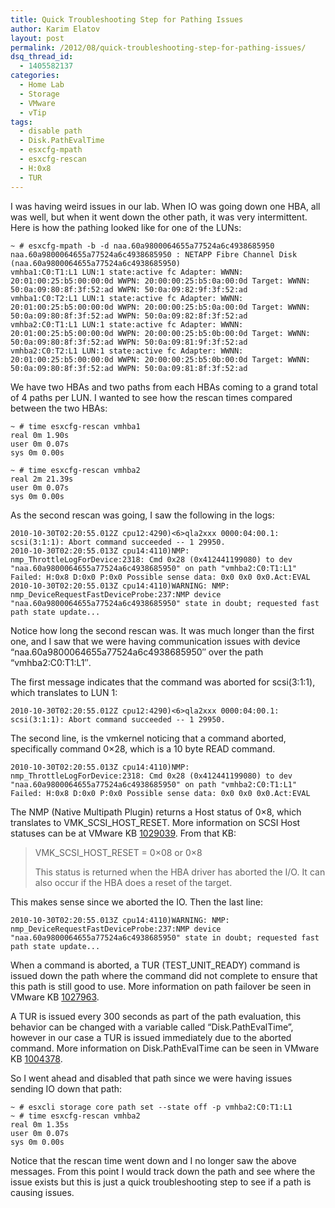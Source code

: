 ```yaml
---
title: Quick Troubleshooting Step for Pathing Issues
author: Karim Elatov
layout: post
permalink: /2012/08/quick-troubleshooting-step-for-pathing-issues/
dsq_thread_id:
  - 1405582137
categories:
  - Home Lab
  - Storage
  - VMware
  - vTip
tags:
  - disable path
  - Disk.PathEvalTime
  - esxcfg-mpath
  - esxcfg-rescan
  - H:0x8
  - TUR
---
```

I was having weird issues in our lab. When IO was going down one HBA, all was well, but when it went down the other path, it was very intermittent. Here is how the pathing looked like for one of the LUNs:

	  
	~ # esxcfg-mpath -b -d naa.60a9800064655a77524a6c4938685950  
	naa.60a9800064655a77524a6c4938685950 : NETAPP Fibre Channel Disk (naa.60a9800064655a77524a6c4938685950)  
	vmhba1:C0:T1:L1 LUN:1 state:active fc Adapter: WWNN: 20:01:00:25:b5:00:00:0d WWPN: 20:00:00:25:b5:0a:00:0d Target: WWNN: 50:0a:09:80:8f:3f:52:ad WWPN: 50:0a:09:82:9f:3f:52:ad  
	vmhba1:C0:T2:L1 LUN:1 state:active fc Adapter: WWNN: 20:01:00:25:b5:00:00:0d WWPN: 20:00:00:25:b5:0a:00:0d Target: WWNN: 50:0a:09:80:8f:3f:52:ad WWPN: 50:0a:09:82:8f:3f:52:ad  
	vmhba2:C0:T1:L1 LUN:1 state:active fc Adapter: WWNN: 20:01:00:25:b5:00:00:0d WWPN: 20:00:00:25:b5:0b:00:0d Target: WWNN: 50:0a:09:80:8f:3f:52:ad WWPN: 50:0a:09:81:9f:3f:52:ad  
	vmhba2:C0:T2:L1 LUN:1 state:active fc Adapter: WWNN: 20:01:00:25:b5:00:00:0d WWPN: 20:00:00:25:b5:0b:00:0d Target: WWNN: 50:0a:09:80:8f:3f:52:ad WWPN: 50:0a:09:81:8f:3f:52:ad  
	

We have two HBAs and two paths from each HBAs coming to a grand total of 4 paths per LUN. I wanted to see how the rescan times compared between the two HBAs:

	  
	~ # time esxcfg-rescan vmhba1  
	real 0m 1.90s  
	user 0m 0.07s  
	sys 0m 0.00s
	
	~ # time esxcfg-rescan vmhba2  
	real 2m 21.39s  
	user 0m 0.07s  
	sys 0m 0.00s  
	

As the second rescan was going, I saw the following in the logs:

	  
	2010-10-30T02:20:55.012Z cpu12:4290)<6>qla2xxx 0000:04:00.1: scsi(3:1:1): Abort command succeeded -- 1 29950.  
	2010-10-30T02:20:55.013Z cpu14:4110)NMP: nmp_ThrottleLogForDevice:2318: Cmd 0x28 (0x412441199080) to dev "naa.60a9800064655a77524a6c4938685950" on path "vmhba2:C0:T1:L1" Failed: H:0x8 D:0x0 P:0x0 Possible sense data: 0x0 0x0 0x0.Act:EVAL  
	2010-10-30T02:20:55.013Z cpu14:4110)WARNING: NMP: nmp_DeviceRequestFastDeviceProbe:237:NMP device "naa.60a9800064655a77524a6c4938685950" state in doubt; requested fast path state update...  
	

Notice how long the second rescan was. It was much longer than the first one, and I saw that we were having communication issues with device &#8220;naa.60a9800064655a77524a6c4938685950&#8243; over the path &#8220;vmhba2:C0:T1:L1&#8243;. 

The first message indicates that the command was aborted for scsi(3:1:1), which translates to LUN 1:

	  
	2010-10-30T02:20:55.012Z cpu12:4290)<6>qla2xxx 0000:04:00.1: scsi(3:1:1): Abort command succeeded -- 1 29950.  
	

The second line, is the vmkernel noticing that a command aborted, specifically command 0&#215;28, which is a 10 byte READ command. 

	  
	2010-10-30T02:20:55.013Z cpu14:4110)NMP: nmp_ThrottleLogForDevice:2318: Cmd 0x28 (0x412441199080) to dev "naa.60a9800064655a77524a6c4938685950" on path "vmhba2:C0:T1:L1" Failed: H:0x8 D:0x0 P:0x0 Possible sense data: 0x0 0x0 0x0.Act:EVAL  
	

The NMP (Native Multipath Plugin) returns a Host status of 0&#215;8, which translates to VMK\_SCSI\_HOST_RESET. More information on SCSI Host statuses can be at VMware KB <a href="http://kb.vmware.com/kb/1029039" onclick="javascript:_gaq.push(['_trackEvent','outbound-article','http://kb.vmware.com/kb/1029039']);">1029039</a>. From that KB:

> VMK\_SCSI\_HOST_RESET = 0&#215;08 or 0&#215;8
> 
> This status is returned when the HBA driver has aborted the I/O. It can also occur if the HBA does a reset of the target.

This makes sense since we aborted the IO. Then the last line:

	  
	2010-10-30T02:20:55.013Z cpu14:4110)WARNING: NMP: nmp_DeviceRequestFastDeviceProbe:237:NMP device "naa.60a9800064655a77524a6c4938685950" state in doubt; requested fast path state update...  
	

When a command is aborted, a TUR (TEST\_UNIT\_READY) command is issued down the path where the command did not complete to ensure that this path is still good to use. More information on path failover be seen in VMware KB <a href="http://kb.vmware.com/kb/1027963" onclick="javascript:_gaq.push(['_trackEvent','outbound-article','http://kb.vmware.com/kb/1027963']);">1027963</a>. 

A TUR is issued every 300 seconds as part of the path evaluation, this behavior can be changed with a variable called &#8220;Disk.PathEvalTime&#8221;, however in our case a TUR is issued immediately due to the aborted command. More information on Disk.PathEvalTime can be seen in VMware KB <a href="http://kb.vmware.com/kb/1004378" onclick="javascript:_gaq.push(['_trackEvent','outbound-article','http://kb.vmware.com/kb/1004378']);">1004378</a>.

So I went ahead and disabled that path since we were having issues sending IO down that path:

	  
	~ # esxcli storage core path set --state off -p vmhba2:C0:T1:L1  
	~ # time esxcfg-rescan vmhba2  
	real 0m 1.35s  
	user 0m 0.07s  
	sys 0m 0.00s  
	

Notice that the rescan time went down and I no longer saw the above messages. From this point I would track down the path and see where the issue exists but this is just a quick troubleshooting step to see if a path is causing issues.

